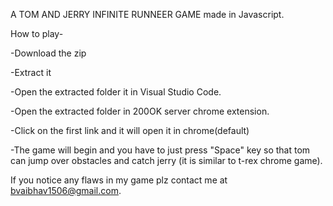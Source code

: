 A TOM AND JERRY INFINITE RUNNEER GAME made in Javascript.

How to play-

-Download the zip

-Extract it

-Open the extracted folder it in Visual Studio Code.

-Open the extracted folder in 200OK server chrome extension.

-Click on the first link and it will open it in chrome(default)

-The game will begin and you have to just press "Space" key so that tom can jump over obstacles and catch jerry (it is similar to t-rex chrome game).

If you notice any flaws in my game plz contact me at bvaibhav1506@gmail.com.
